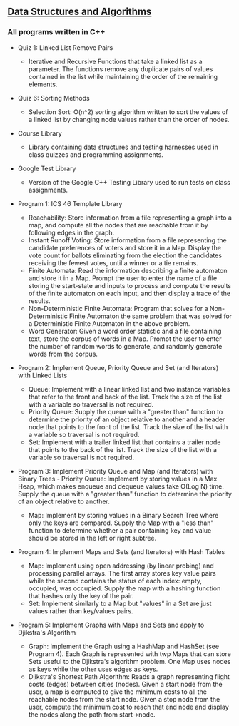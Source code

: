 ## [Data Structures and Algorithms](https://github.com/HungryAdi/Coursework/tree/master/DataStructures%26Algorithms)
### All programs written in C++
  * Quiz 1: Linked List Remove Pairs
    - Iterative and Recursive Functions that take a linked list as a parameter. The functions remove any duplicate pairs of values contained in the list while maintaining the order of the remaining elements.
  
  * Quiz 6: Sorting Methods
    - Selection Sort: O(n^2) sorting algorithm written to sort the values of a linked list by changing node values rather than the order of nodes.
  
  * Course Library
    - Library containing data structures and testing harnesses used in class quizzes and programming assignments.
  
  * Google Test Library
    - Version of the Google C++ Testing Library used to run tests on class assignments.
  
  * Program 1: ICS 46 Template Library
    - Reachability: Store information from a file representing a graph into a map, and compute all the nodes that are reachable from it by following edges in the graph.
    - Instant Runoff Voting: Store information from a file representing the candidate preferences of voters and store it in a Map. Display the vote count for ballots eliminating from the election the candidates receiving the fewest votes, until a winner or a tie remains.
    - Finite Automata: Read the information describing a finite automaton and store it in a Map. Prompt the user to enter the name of a file storing the start-state and inputs to process and compute the results of the finite automaton on each input, and then display a trace of the results.
    - Non-Deterministic Finite Automata: Program that solves for a Non-Deterministic Finite Automaton the same problem that was solved for a Deterministic Finite Automaton in the above problem.
    - Word Generator: Given a word order statistic and a file containing text, store the corpus of words in a Map. Prompt the user to enter the number of random words to generate, and randomly generate words from the corpus.
  
  * Program 2: Implement Queue, Priority Queue and Set (and Iterators) with Linked Lists
  	 - Queue: Implement with a linear linked list and two instance variables that refer to the front and back of the list. Track the size of the list with a variable so traversal is not required.
    - Priority Queue: Supply the queue with a "greater than" function to determine the priority of an object relative to another and a header node that points to the front of the list. Track the size of the list with a variable so traversal is not required.
    - Set: Implement with a trailer linked list that contains a trailer node that points to the back of the list. Track the size of the list with a variable so traversal is not required.
    
 * Program 3: Implement Priority Queue and Map (and Iterators) with Binary Trees
 		 - Priority Queue: Implement by storing values in a Max Heap, which makes enqueue and dequeue values take O(Log N) time. Supply the queue with a "greater than" function to determine the priority of an object relative to another.
    - Map: Implement by storing values in a Binary Search Tree where only the keys are compared. Supply the Map with a "less than" function to determine whether a pair containing key and value should be stored in the left or right subtree.
    
 *  Program 4: Implement Maps and Sets (and Iterators) with Hash Tables
    - Map: Implement using open addressing (by linear probing) and processing parallel arrays. The first array stores key value pairs while the second contains the status of each index: empty, occupied, was occupied. Supply the map with a hashing function that hashes only the key of the pair.
    - Set: Implement similarly to a Map but "values" in a Set are just values rather than key/values pairs.
    
 * Program 5: Implement Graphs with Maps and Sets and apply to Djikstra's Algorithm
    - Graph: Implement the Graph using a HashMap and HashSet (see Program 4). Each Graph is represented with twp Maps that can store Sets useful to the Djikstra's algorithm problem. One Map uses nodes as keys while the other uses edges as keys.
    - Djikstra's Shortest Path Algorithm: Reads a graph representing flight costs (edges) between cities (nodes). Given a start node from the user, a map is computed to give the minimum costs to all the reachable nodes from the start node. Given a stop node from the user, compute the minimum cost to reach that end node and display the nodes along the path from start->node.
